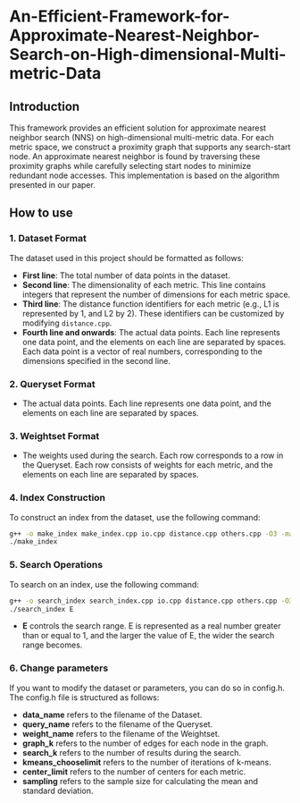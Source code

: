 # An-Efficient-Framework-for-Approximate-Nearest-Neighbor-Search-on-High-dimensional-Multi-metric-Data
## Introduction
This framework provides an efficient solution for approximate nearest neighbor search (NNS) on high-dimensional multi-metric data. For each metric space, we construct a proximity graph that supports any search-start node. An approximate nearest neighbor is found by traversing these proximity graphs while carefully selecting start nodes to minimize redundant node accesses. This implementation is based on the algorithm presented in our paper.

## How to use

### 1. Dataset Format
The dataset used in this project should be formatted as follows:
- **First line**: The total number of data points in the dataset.
- **Second line**: The dimensionality of each metric. This line contains integers that represent the number of dimensions for each metric space.
- **Third line**: The distance function identifiers for each metric (e.g., L1 is represented by 1, and L2 by 2). These identifiers can be customized by modifying `distance.cpp`.
- **Fourth line and onwards**: The actual data points. Each line represents one data point, and the elements on each line are separated by spaces. Each data point is a vector of real numbers, corresponding to the dimensions specified in the second line.

### 2. Queryset Format
- The actual data points. Each line represents one data point, and the elements on each line are separated by spaces.

### 3. Weightset Format
- The weights used during the search. Each row corresponds to a row in the Queryset. Each row consists of weights for each metric, and the elements on each line are separated by spaces.

### 4. Index Construction
To construct an index from the dataset, use the following command:
```sh
g++ -o make_index make_index.cpp io.cpp distance.cpp others.cpp -O3 -mavx512f
./make_index
```

### 5. Search Operations
To search on an index, use the following command:
```sh
g++ -o search_index search_index.cpp io.cpp distance.cpp others.cpp -O3 -mavx512f
./search_index E
```
- **E** controls the search range. E is represented as a real number greater than or equal to 1, and the larger the value of E, the wider the search range becomes.

### 6. Change parameters
If you want to modify the dataset or parameters, you can do so in config.h. The config.h file is structured as follows:
- **data_name** refers to the filename of the Dataset.
- **query_name** refers to the filename of the Queryset.
- **weight_name** refers to the filename of the Weightset.
- **graph_k** refers to the number of edges for each node in the graph.
- **search_k** refers to the number of results during the search.
- **kmeans_chooselimit** refers to the number of iterations of k-means.
- **center_limit** refers to the number of centers for each metric.
- **sampling** refers to the sample size for calculating the mean and standard deviation.
